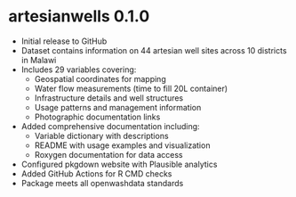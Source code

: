 # artesianwells 0.1.0

* Initial release to GitHub
* Dataset contains information on 44 artesian well sites across 10 districts in Malawi
* Includes 29 variables covering:
  - Geospatial coordinates for mapping
  - Water flow measurements (time to fill 20L container)
  - Infrastructure details and well structures
  - Usage patterns and management information
  - Photographic documentation links
* Added comprehensive documentation including:
  - Variable dictionary with descriptions
  - README with usage examples and visualization
  - Roxygen documentation for data access
* Configured pkgdown website with Plausible analytics
* Added GitHub Actions for R CMD checks
* Package meets all openwashdata standards